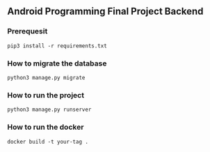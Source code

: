 ## Android Programming Final Project Backend

### Prerequesit
```pip3 install -r requirements.txt```

### How to migrate the database
```python3 manage.py migrate```

### How to run the project
```python3 manage.py runserver```

### How to run the docker
```docker build -t your-tag .```